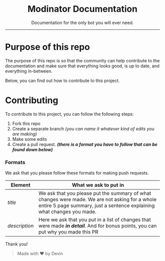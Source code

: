 <div align="center">
    <h1>Modinator Documentation</h1>
    <p>
        Documentation for the only bot you will ever need.
    </p>
</div>

----------

Purpose of this repo
====================

The purpose of this repo is so that the community can help contribute to the documentation and make sure that everything looks good, is up to date, and everything in-between.

Below, you can find out how to contribute to this project.

Contributing
============

To contribute to this project, you can follow the following steps:

1. Fork this repo
2. Create a separate branch *(you can name it whatever kind of edits you are making)*
3. Make some edits
4. Create a pull request. ***(there is a format you have to follow that can be found down below)***

### Formats

We ask that you please follow these formats for making push requests.

| **Element**   | **What we ask to put in**                                                                                                                                                 |
|---------------|---------------------------------------------------------------------------------------------------------------------------------------------------------------------------|
| *title*       | We ask that you please put the summary of what changes were made.  We are not asking for a whole entire 5 page summary, just a sentence explaining what changes you made. |
| *description* | Here we ask that you put in a list of changes that were made ***in detail***. And for bonus points, you can put why you made this PR                                      |

Thank you!

> Made with ❤️ by Devin